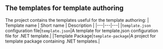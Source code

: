 ## The templates for template authoring

The project contains the templates useful for the template authoring:
| Template name | Short name | Description |
|---|---|---|
|`template.json` configuration file|`template.json`|A template for template.json configuration file for .NET template.|
|Template Package|`template-package`|A project for template package containing .NET templates.|
